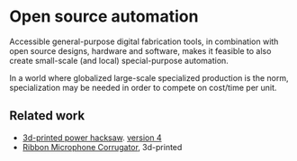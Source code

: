 
# Open source automation

Accessible general-purpose digital fabrication tools,
in combination with open source designs, hardware and software,
makes it feasible to also create small-scale (and local) special-purpose
automation.

In a world where globalized large-scale specialized production is the norm,
specialization may be needed in order to compete on cost/time per unit.


## Related work

* [3d-printed power hacksaw](https://3dprint.com/126525/3d-printed-power-hacksaw/).
[version 4](http://www.thingiverse.com/thing:1555072)
* [Ribbon Microphone Corrugator](http://www.thingiverse.com/thing:1558683), 3d-printed

